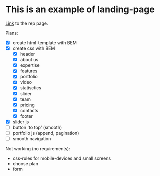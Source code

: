 # This is an example of landing-page

[Link](https://painofhail.github.io/landing-example/) to the rep page.

Plans:
- [x] create html-template with BEM
- [x] create css with BEM
	- [x] header
	- [x] about us
	- [x] expertise
	- [x] features
	- [x] portfolio
	- [x] video
	- [x] statisctics
	- [x] slider
	- [x] team
	- [x] pricing
	- [x] contacts
	- [x] footer
- [x] slider js
- [ ] button 'to top' (smooth)
- [ ] portfolio js (append, pagination)
- [ ] smooth navigation

Not working (no requirements):
* css-rules for mobile-devices and small screens
* choose plan
* form
